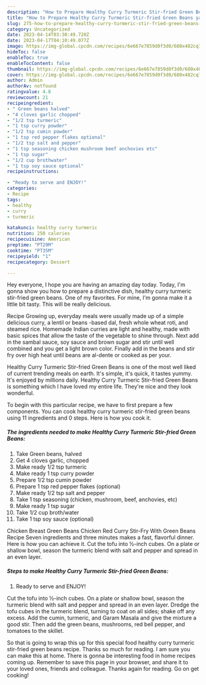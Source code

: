```yaml
---
description: "How to Prepare Healthy Curry Turmeric Stir-fried Green Beans yang Delicious}"
title: "How to Prepare Healthy Curry Turmeric Stir-fried Green Beans yang Delicious}"
slug: 275-how-to-prepare-healthy-curry-turmeric-stir-fried-green-beans-yang-delicious
category: Uncategorized
date: 2023-04-14T03:30:49.720Z
date: 2023-04-17T04:10:49.077Z
image: https://img-global.cpcdn.com/recipes/6e667e7859d0f3d0/680x482cq70/healthy-curry-turmeric-stir-fried-green-beans-recipe-main-photo.jpg
hideToc: false
enableToc: true
enableTocContent: false
thumbnail: https://img-global.cpcdn.com/recipes/6e667e7859d0f3d0/680x482cq70/healthy-curry-turmeric-stir-fried-green-beans-recipe-main-photo.jpg
cover: https://img-global.cpcdn.com/recipes/6e667e7859d0f3d0/680x482cq70/healthy-curry-turmeric-stir-fried-green-beans-recipe-main-photo.jpg
author: Admin
authorAv: notfound
ratingvalue: 4.8
reviewcount: 21
recipeingredient:
- " Green beans halved"
- "4 cloves garlic chopped"
- "1/2 tsp turmeric"
- "1 tsp curry powder"
- "1/2 tsp cumin powder"
- "1 tsp red pepper flakes optional"
- "1/2 tsp salt and pepper"
- "1 tsp seasoning chicken mushroom beef anchovies etc"
- "1 tsp sugar"
- "1/2 cup brothwater"
- "1 tsp soy sauce optional"
recipeinstructions:

- "Ready to serve and ENJOY!"
categories:
- Recipe
tags:
- healthy
- curry
- turmeric

katakunci: healthy curry turmeric 
nutrition: 250 calories
recipecuisine: American
preptime: "PT29M"
cooktime: "PT35M"
recipeyield: "1"
recipecategory: Dessert

---
```



Hey everyone, I hope you are having an amazing day today. Today, I'm gonna show you how to prepare a distinctive dish, healthy curry turmeric stir-fried green beans. One of my favorites. For mine, I'm gonna make it a little bit tasty. This will be really delicious.

Recipe Growing up, everyday meals were usually made up of a simple delicious curry, a lentil or beans -based dal, fresh whole wheat roti, and steamed rice. Homemade Indian curries are light and healthy, made with basic spices that allow the taste of the vegetable to shine through. Next add in the sambal sauce, soy sauce and brown sugar and stir until well combined and you get a light brown color. Finally add in the beans and stir fry over high heat until beans are al-dente or cooked as per your.

Healthy Curry Turmeric Stir-fried Green Beans is one of the most well liked of current trending meals on earth. It's simple, it's quick, it tastes yummy. It's enjoyed by millions daily. Healthy Curry Turmeric Stir-fried Green Beans is something which I have loved my entire life. They're nice and they look wonderful.


To begin with this particular recipe, we have to first prepare a few components. You can cook healthy curry turmeric stir-fried green beans using 11 ingredients and 0 steps. Here is how you cook it.

<!--inarticleads1-->

##### The ingredients needed to make Healthy Curry Turmeric Stir-fried Green Beans:

1. Take  Green beans, halved
1. Get 4 cloves garlic, chopped
1. Make ready 1/2 tsp turmeric
1. Make ready 1 tsp curry powder
1. Prepare 1/2 tsp cumin powder
1. Prepare 1 tsp red pepper flakes (optional)
1. Make ready 1/2 tsp salt and pepper
1. Take 1 tsp seasoning (chicken, mushroom, beef, anchovies, etc)
1. Make ready 1 tsp sugar
1. Take 1/2 cup broth/water
1. Take 1 tsp soy sauce (optional)


Chicken Breast Green Beans Chicken Red Curry Stir-Fry With Green Beans Recipe Seven ingredients and three minutes makes a fast, flavorful dinner. Here is how you can achieve it. Cut the tofu into ½-inch cubes. On a plate or shallow bowl, season the turmeric blend with salt and pepper and spread in an even layer. 

<!--inarticleads2-->

##### Steps to make Healthy Curry Turmeric Stir-fried Green Beans:


1. Ready to serve and ENJOY!

Cut the tofu into ½-inch cubes. On a plate or shallow bowl, season the turmeric blend with salt and pepper and spread in an even layer. Dredge the tofu cubes in the turmeric blend, turning to coat on all sides; shake off any excess. Add the cumin, turmeric, and Garam Masala and give the mixture a good stir. Then add the green beans, mushrooms, red bell pepper, and tomatoes to the skillet. 

So that is going to wrap this up for this special food healthy curry turmeric stir-fried green beans recipe. Thanks so much for reading. I am sure you can make this at home. There is gonna be interesting food in home recipes coming up. Remember to save this page in your browser, and share it to your loved ones, friends and colleague. Thanks again for reading. Go on get cooking!
